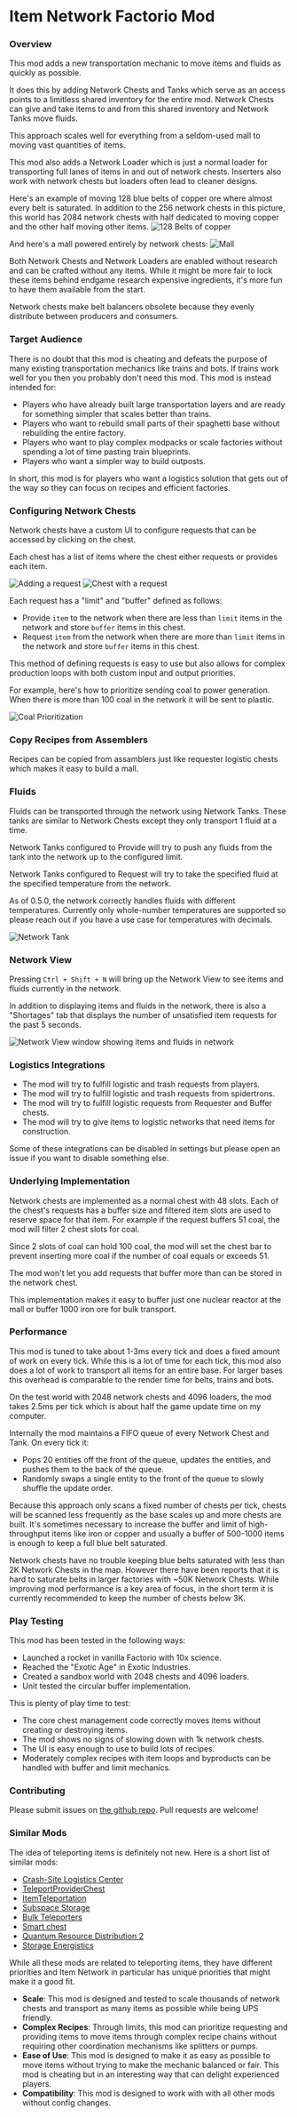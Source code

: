 # Item Network Factorio Mod

### Overview

This mod adds a new transportation mechanic to move items and fluids as quickly as possible.

It does this by adding Network Chests and Tanks which serve as an access points to a limitless shared inventory for the entire mod. Network Chests can give and take items to and from this shared inventory and Network Tanks move fluids.

This approach scales well for everything from a seldom-used mall to moving vast quantities of items.

This mod also adds a Network Loader which is just a normal loader for transporting full lanes of items in and out of network chests. Inserters also work with network chests but loaders often lead to cleaner designs.

Here's an example of moving 128 blue belts of copper ore where almost every belt is saturated. In addition to the 256 network chests in this picture, this world has 2084 network chests with half dedicated to moving copper and the other half moving other items.
![128 Belts of copper](/readme-pictures/2048-chest-test-consistency.png)

And here's a mall powered entirely by network chests:
![Mall](/readme-pictures/mall.png)

Both Network Chests and Network Loaders are enabled without research and can be crafted without any items. While it might be more fair to lock these items behind endgame research expensive ingredients, it's more fun to have them available from the start.

Network chests make belt balancers obsolete because they evenly distribute between producers and consumers.

### Target Audience

There is no doubt that this mod is cheating and defeats the purpose of many existing transportation mechanics like trains and bots. If trains work well for you then you probably don't need this mod. This mod is instead intended for:

- Players who have already built large transportation layers and are ready for something simpler that scales better than trains.
- Players who want to rebuild small parts of their spaghetti base without rebuilding the entire factory.
- Players who want to play complex modpacks or scale factories without spending a lot of time pasting train blueprints.
- Players who want a simpler way to build outposts.

In short, this mod is for players who want a logistics solution that gets out of the way so they can focus on recipes and efficient factories.

### Configuring Network Chests

Network chests have a custom UI to configure requests that can be accessed by clicking on the chest.

Each chest has a list of items where the chest either requests or provides each item.

![Adding a request](/readme-pictures/add-new-item.png)
![Chest with a request](/readme-pictures/chest-with-request.png)

Each request has a "limit" and "buffer" defined as follows:

- Provide `item` to the network when there are less than `limit` items in the network and store `buffer` items in this chest.
- Request `item` from the network when there are more than `limit` items in the network and store `buffer` items in this chest.

This method of defining requests is easy to use but also allows for complex production loops with both custom input and output priorities.

For example, here's how to prioritize sending coal to power generation. When there is more than 100 coal in the network it will be sent to plastic.

![Coal Prioritization](/readme-pictures/coal-priorities.png)

### Copy Recipes from Assemblers

Recipes can be copied from assamblers just like requester logistic chests which makes it easy to build a mall.

### Fluids

Fluids can be transported through the network using Network Tanks. These tanks are similar to Network Chests except they only transport 1 fluid at a time.

Network Tanks configured to Provide will try to push any fluids from the tank into the network up to the configured limit.

Network Tanks configured to Request will try to take the specified fluid at the specified temperature from the network.

As of 0.5.0, the network correctly handles fluids with different temperatures. Currently only whole-number temperatures are supported so please reach out if you have a use case for temperatures with decimals.

![Network Tank](/readme-pictures/network-tank.png)

### Network View

Pressing `Ctrl + Shift + N` will bring up the Network View to see items and fluids currently in the network.

In addition to displaying items and fluids in the network, there is also a "Shortages" tab that displays the number of unsatisfied item requests for the past 5 seconds.

![Network View window showing items and fluids in network](/readme-pictures/network-view.png)

### Logistics Integrations

- The mod will try to fulfill logistic and trash requests from players.
- The mod will try to fulfill logistic and trash requests from spidertrons.
- The mod will try to fulfill logistic requests from Requester and Buffer chests.
- The mod will try to give items to logistic networks that need items for construction.

Some of these integrations can be disabled in settings but please open an issue if you want to disable something else.

### Underlying Implementation

Network chests are implemented as a normal chest with 48 slots. Each of the chest's requests has a buffer size and filtered item slots are used to reserve space for that item. For example if the request buffers 51 coal, the mod will filter 2 chest slots for coal.

Since 2 slots of coal can hold 100 coal, the mod will set the chest bar to prevent inserting more coal if the number of coal equals or exceeds 51.

The mod won't let you add requests that buffer more than can be stored in the network chest.

This implementation makes it easy to buffer just one nuclear reactor at the mall or buffer 1000 iron ore for bulk transport.

### Performance

This mod is tuned to take about 1-3ms every tick and does a fixed amount of work on every tick. While this is a lot of time for each tick, this mod also does a lot of work to transport all items for an entire base. For larger bases this overhead is comparable to the render time for belts, trains and bots.

On the test world with 2048 network chests and 4096 loaders, the mod takes 2.5ms per tick which is about half the game update time on my computer.

Internally the mod maintains a FIFO queue of every Network Chest and Tank. On every tick it:

- Pops 20 entities off the front of the queue, updates the entities, and pushes them to the back of the queue.
- Randomly swaps a single entity to the front of the queue to slowly shuffle the update order.

Because this approach only scans a fixed number of chests per tick, chests will be scanned less frequently as the base scales up and more chests are built. It's sometimes necessary to increase the buffer and limit of high-throughput items like iron or copper and usually a buffer of 500-1000 items is enough to keep a full blue belt saturated.

Network chests have no trouble keeping blue belts saturated with less than 2K Network Chests in the map. However there have been reports that it is hard to saturate belts in larger factories with ~50K Network Chests. While improving mod performance is a key area of focus, in the short term it is currently recommended to keep the number of chests below 3K.

### Play Testing

This mod has been tested in the following ways:

- Launched a rocket in vanilla Factorio with 10x science.
- Reached the "Exotic Age" in Exotic Industries.
- Created a sandbox world with 2048 chests and 4096 loaders.
- Unit tested the circular buffer implementation.

This is plenty of play time to test:

- The core chest management code correctly moves items without creating or destroying items.
- The mod shows no signs of slowing down with 1k network chests.
- The UI is easy enough to use to build lots of recipes.
- Moderately complex recipes with item loops and byproducts can be handled with buffer and limit mechanics.

### Contributing

Please submit issues on [the github repo](https://github.com/year6b7a/item-network-factorio-mod). Pull requests are welcome!

### Similar Mods

The idea of teleporting items is definitely not new. Here is a short list of similar mods:

- [Crash-Site Logistics Center](https://mods.factorio.com/mod/Kux-LogisticsCenterCS)
- [TeleportProviderChest](https://mods.factorio.com/mod/TeleportProviderChest/faq)
- [ItemTeleportation](https://mods.factorio.com/mod/ItemTeleportation)
- [Subspace Storage](https://mods.factorio.com/mod/subspace_storage)
- [Bulk Teleporters](https://mods.factorio.com/mod/bulkteleport/faq)
- [Smart chest](https://mods.factorio.com/mod/smartchest)
- [Quantum Resource Distribution 2](https://mods.factorio.com/mod/QuantumResourceDistribution2)
- [Storage Energistics](https://mods.factorio.com/mod/storage_energistics)

While all these mods are related to teleporting items, they have different priorities and Item Network in particular has unique priorities that might make it a good fit.

- **Scale**: This mod is designed and tested to scale thousands of network chests and transport as many items as possible while being UPS friendly.
- **Complex Recipes**: Through limits, this mod can prioritize requesting and providing items to move items through complex recipe chains without requiring other coordination mechanisms like splitters or pumps.
- **Ease of Use**: This mod is designed to make it as easy as possible to move items without trying to make the mechanic balanced or fair. This mod is cheating but in an interesting way that can delight experienced players.
- **Compatibility**: This mod is designed to work with with all other mods without config changes.
